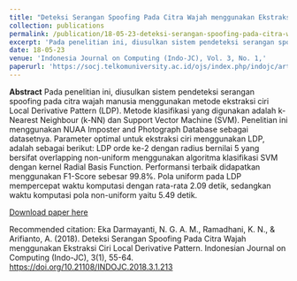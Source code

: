 ```yaml
---
title: "Deteksi Serangan Spoofing Pada Citra Wajah menggunakan Ekstraksi Ciri Local Derivative Pattern,"
collection: publications
permalink: /publication/18-05-23-deteksi-serangan-spoofing-pada-citra-wajah-menggunakan-ekstraksi-ciri-local-derivative-pattern,
excerpt: 'Pada penelitian ini, diusulkan sistem pendeteksi serangan spoofing pada citra wajah manusia menggunakan metode ekstraksi ciri Local Derivative Pattern (LDP). Metode klasifikasi yang digunakan adalah k-Nearest Neighbour (k-NN) dan Support Vector Machine (SVM). Penelitian ini menggunakan NUAA Imposter ...'
date: 18-05-23
venue: 'Indonesia Journal on Computing (Indo-JC), Vol. 3, No. 1,'
paperurl: 'https://socj.telkomuniversity.ac.id/ojs/index.php/indojc/article/view/213'
---
```

<b>Abstract</b>
Pada penelitian ini, diusulkan sistem pendeteksi serangan spoofing pada citra wajah manusia menggunakan metode ekstraksi ciri Local Derivative Pattern (LDP). Metode klasifikasi yang digunakan adalah k-Nearest Neighbour (k-NN) dan Support Vector Machine (SVM). Penelitian ini menggunakan NUAA Imposter and Photograph Database sebagai datasetnya. Parameter optimal untuk ekstraksi ciri menggunakan LDP, adalah sebagai berikut: LDP orde ke-2 dengan radius bernilai 5 yang bersifat overlapping non-uniform menggunakan algoritma klasifikasi SVM dengan kernel Radial Basis Function. Performansi terbaik didapatkan menggunakan F1-Score sebesar 99.8%. Pola uniform pada LDP mempercepat waktu komputasi dengan rata-rata 2.09 detik, sedangkan waktu komputasi pola non-uniform yaitu 5.49 detik.

[Download paper here](https://socj.telkomuniversity.ac.id/ojs/index.php/indojc/article/view/213)

Recommended citation: Eka Darmayanti, N. G. A. M., Ramadhani, K. N., & Arifianto, A. (2018). Deteksi Serangan Spoofing Pada Citra Wajah menggunakan Ekstraksi Ciri Local Derivative Pattern. Indonesian Journal on Computing (Indo-JC), 3(1), 55-64. https://doi.org/10.21108/INDOJC.2018.3.1.213